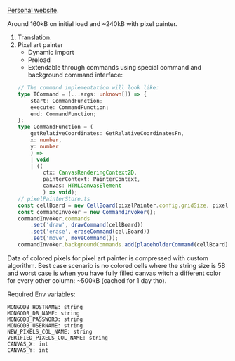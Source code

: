[Personal website](https://karolbielski.com/).

Around 160kB on initial load and ~240kB with pixel painter.

1. Translation.
2. Pixel art painter
    - Dynamic import
    - Preload
    - Extendable through commands using special command and background command interface:
    ```typescript
    // The command implementation will look like:
    type TCommand = (...args: unknown[]) => {
        start: CommandFunction;
        execute: CommandFunction;
        end: CommandFunction;
    };
    type CommandFunction = (
        getRelativeCoordinates: GetRelativeCoordinatesFn,
        x: number,
        y: number
        ) =>
        | void
        | ((
            ctx: CanvasRenderingContext2D,
            painterContext: PainterContext,
            canvas: HTMLCanvasElement
            ) => void);
    // pixelPainterStore.ts
    const cellBoard = new CellBoard(pixelPainter.config.gridSize, pixelPainter.config.borderWidth);
    const commandInvoker = new CommandInvoker();
    commandInvoker.commands
        .set('draw', drawCommand(cellBoard))
        .set('erase', eraseCommand(cellBoard))
        .set('move', moveCommand());
    commandInvoker.backgroundCommands.add(placeholderCommand(cellBoard));
    ```

Data of colored pixels for pixel art painter is compressed with custom algorithm.
Best case scenario is no colored cells where the string size is 5B 
and worst case is when you have fully filled canvas witch a different color for every other column: ~500kB (cached for 1 day tho).

Required Env variables:
```env
MONGODB_HOSTNAME: string
MONGODB_DB_NAME: string
MONGODB_PASSWORD: string
MONGODB_USERNAME: string
NEW_PIXELS_COL_NAME: string
VERIFIED_PIXELS_COL_NAME: string
CANVAS_X: int
CANVAS_Y: int
```
